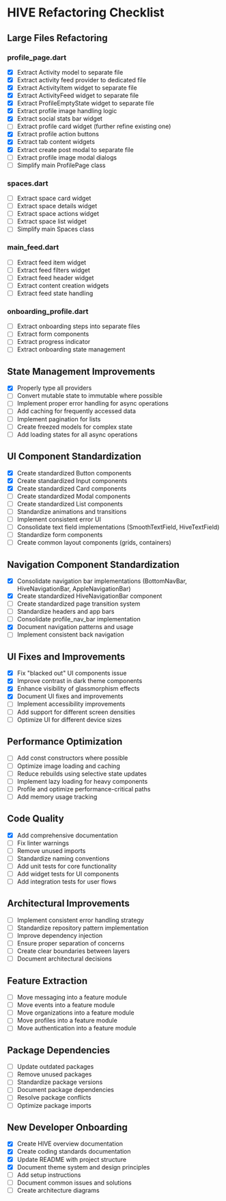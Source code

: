 # HIVE Refactoring Checklist

## Large Files Refactoring

### profile_page.dart
- [x] Extract Activity model to separate file
- [x] Extract activity feed provider to dedicated file
- [x] Extract ActivityItem widget to separate file
- [x] Extract ActivityFeed widget to separate file
- [x] Extract ProfileEmptyState widget to separate file
- [x] Extract profile image handling logic
- [x] Extract social stats bar widget
- [ ] Extract profile card widget (further refine existing one)
- [x] Extract profile action buttons
- [x] Extract tab content widgets
- [x] Extract create post modal to separate file
- [ ] Extract profile image modal dialogs
- [ ] Simplify main ProfilePage class

### spaces.dart
- [ ] Extract space card widget
- [ ] Extract space details widget
- [ ] Extract space actions widget
- [ ] Extract space list widget
- [ ] Simplify main Spaces class

### main_feed.dart
- [ ] Extract feed item widget
- [ ] Extract feed filters widget
- [ ] Extract feed header widget
- [ ] Extract content creation widgets
- [ ] Extract feed state handling

### onboarding_profile.dart
- [ ] Extract onboarding steps into separate files
- [ ] Extract form components
- [ ] Extract progress indicator
- [ ] Extract onboarding state management

## State Management Improvements

- [x] Properly type all providers
- [ ] Convert mutable state to immutable where possible
- [ ] Implement proper error handling for async operations
- [ ] Add caching for frequently accessed data
- [ ] Implement pagination for lists
- [ ] Create freezed models for complex state
- [ ] Add loading states for all async operations

## UI Component Standardization

- [x] Create standardized Button components
- [x] Create standardized Input components
- [x] Create standardized Card components
- [ ] Create standardized Modal components
- [ ] Create standardized List components
- [ ] Standardize animations and transitions
- [ ] Implement consistent error UI
- [ ] Consolidate text field implementations (SmoothTextField, HiveTextField)
- [ ] Standardize form components
- [ ] Create common layout components (grids, containers)

## Navigation Component Standardization

- [x] Consolidate navigation bar implementations (BottomNavBar, HiveNavigationBar, AppleNavigationBar)
- [x] Create standardized HiveNavigationBar component
- [ ] Create standardized page transition system
- [ ] Standardize headers and app bars
- [ ] Consolidate profile_nav_bar implementation
- [x] Document navigation patterns and usage
- [ ] Implement consistent back navigation

## UI Fixes and Improvements

- [x] Fix "blacked out" UI components issue
- [x] Improve contrast in dark theme components
- [x] Enhance visibility of glassmorphism effects
- [x] Document UI fixes and improvements
- [ ] Implement accessibility improvements
- [ ] Add support for different screen densities
- [ ] Optimize UI for different device sizes

## Performance Optimization

- [ ] Add const constructors where possible
- [ ] Optimize image loading and caching
- [ ] Reduce rebuilds using selective state updates
- [ ] Implement lazy loading for heavy components
- [ ] Profile and optimize performance-critical paths
- [ ] Add memory usage tracking

## Code Quality

- [x] Add comprehensive documentation
- [ ] Fix linter warnings
- [ ] Remove unused imports
- [ ] Standardize naming conventions
- [ ] Add unit tests for core functionality
- [ ] Add widget tests for UI components
- [ ] Add integration tests for user flows

## Architectural Improvements

- [ ] Implement consistent error handling strategy
- [ ] Standardize repository pattern implementation
- [ ] Improve dependency injection
- [ ] Ensure proper separation of concerns
- [ ] Create clear boundaries between layers
- [ ] Document architectural decisions

## Feature Extraction

- [ ] Move messaging into a feature module
- [ ] Move events into a feature module
- [ ] Move organizations into a feature module
- [ ] Move profiles into a feature module
- [ ] Move authentication into a feature module

## Package Dependencies

- [ ] Update outdated packages
- [ ] Remove unused packages
- [ ] Standardize package versions
- [ ] Document package dependencies
- [ ] Resolve package conflicts
- [ ] Optimize package imports

## New Developer Onboarding

- [x] Create HIVE overview documentation
- [x] Create coding standards documentation
- [x] Update README with project structure
- [x] Document theme system and design principles
- [ ] Add setup instructions
- [ ] Document common issues and solutions
- [ ] Create architecture diagrams 